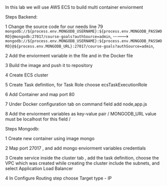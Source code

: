 In this lab we will use AWS ECS to build multi container enviorment 

Steps Backend:

1 Change the source code for our needs 
line 79 `mongodb://${process.env.MONGODB_USERNAME}:${process.env.MONGODB_PASSWORD}@mongodb:27017/course-goals?authSource=admin`, ----->
`mongodb://${process.env.MONGODB_USERNAME}:${process.env.MONGODB_PASSWORD}@${process.env.MONGODB_URL}:27017/course-goals?authSource=admin`,

2 Add the enviorment variable in the file and in the Docker file

3 Build the image and push it to repository 

4 Create ECS cluster 

5 Create Task definition, for Task Role choose ecsTaskExecutionRole

6 Add Container and map port 80

7 Under Docker configuration tab on command field add node,app.js

8 Add the enviorment variables as key-value pair / MONGODB_URL value must be localhost for this field /

Steps Mongodb:

1 Create new container using image mongo

2 Map port 27017 , and add mongo enviorment variables credentials

3 Create service inside the cluster tab , add the task definition, choose the VPC which was created while creating the cluster include the subnets, and select Application Load Balancer

4 In Configure Routing step choose Target type - IP 

